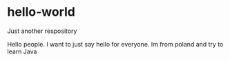 # hello-world
Just another respository

Hello people.
I want to just say hello for everyone. Im from poland and try to learn Java 

